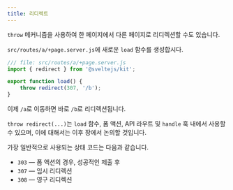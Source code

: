 ```yaml
---
title: 리디렉트
---
```


`throw` 메커니즘을 사용하여 한 페이지에서 다른 페이지로 리디렉션할 수도 있습니다.

`src/routes/a/+page.server.js`에 새로운 `load` 함수를 생성합시다.

```js
/// file: src/routes/a/+page.server.js
import { redirect } from '@sveltejs/kit';

export function load() {
	throw redirect(307, '/b');
}
```

이제 `/a`로 이동하면 바로 `/b`로 리디렉션됩니다.

`throw redirect(...)`는 `load` 함수, 폼 액션, API 라우트 및 `handle` 훅 내에서 사용할 수 있으며, 이에 대해서는 이후 장에서 논의할 것입니다.

가장 일반적으로 사용되는 상태 코드는 다음과 같습니다.

- `303` — 폼 액션의 경우, 성공적인 제출 후
- `307` — 임시 리디렉션
- `308` — 영구 리디렉션
